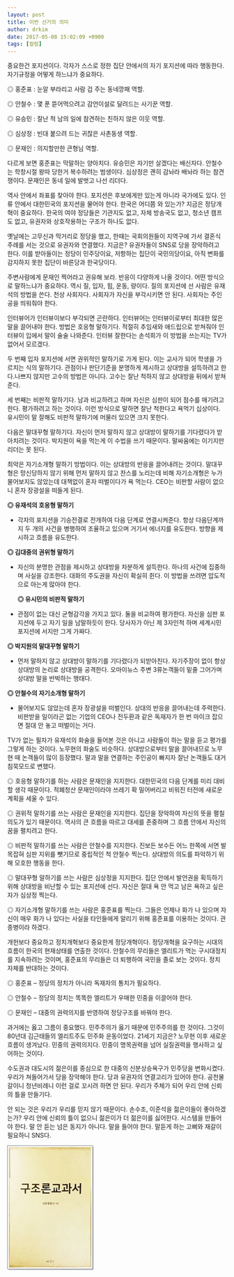 ```yaml
---
layout: post
title: 이번 선거의 의미
author: drkim
date: 2017-05-08 15:02:09 +0900
tags: [컬럼]
---
```

중요한건 포지션이다. 각자가 스스로 정한 집단 안에서의 자기 포지션에 따라 행동한다. 자기규정을 어떻게 하느냐가 중요하다. 

  


◎ 홍준표 : 눈알 부라리고 사람 겁 주는 동네깡패 역할.  
      
◎ 안철수 : 몇 푼 뜯어먹으려고 감언이설로 달려드는 사기꾼 역할.  
      
◎ 유승민 : 잘난 척 남의 일에 참견하는 친하지 않은 이웃 역할.   
      
◎ 심상정 : 빈대 붙으려 드는 귀찮은 사촌동생 역할.   
      
◎ 문재인 : 의지할만한 큰형님 역할. 

  


다르게 보면 홍준표는 막말하는 양아치다. 유승민은 자기만 살겠다는 배신자다. 안철수는 학창시절 왕따 당한거 복수하려는 범생이다. 심상정은 괜히 감놔라 배놔라 하는 참견쟁이다. 문재인은 동네 일에 발벗고 나선 리더다. 

  


역사 안에서 좌표를 찾아야 한다. 포지션은 후보에게만 있는게 아니라 국가에도 있다. 인류 안에서 대한민국의 포지션을 물어야 한다. 한국은 어디쯤 와 있는가? 지금은 정당개혁이 중요하다. 한국의 여야 정당들은 기관지도 없고, 자체 방송국도 없고, 청소년 캠프도 없고, 유권자와 상호작용하는 구조가 하나도 없다. 

  


옛날에는 고무신과 막거리로 정당을 했고, 한때는 국회의원들이 지역구에 가서 결혼식 주례를 서는 것으로 유권자와 연결했다. 지금은? 유권자들이 SNS로 당을 장악하려고 한다. 이를 받아들이는 정당이 민주당이요, 저항하는 집단이 국민의당이요, 아직 변화를 감지하지 못한 집단이 바른당과 한국당이다. 

  


주변사람에게 문재인 찍어라고 권유해 보라. 반응이 다양하게 나올 것이다. 어떤 방식으로 말하느냐가 중요하다. 역시 질, 입자, 힘, 운동, 량이다. 질의 포지션에 선 사람은 유재석의 방법을 쓴다. 천상 사회자다. 사회자가 자신을 부각시키면 안 된다. 사회자는 주인공을 띄워줘야 한다. 

  


인터뷰어가 인터뷰이보다 부각되면 곤란하다. 인터뷰어는 인터뷰이로부터 최대한 많은 말을 끌어내야 한다. 방법은 호응형 말하기다. 적절히 추임새와 애드립으로 받쳐줘야 인터뷰이 입에서 말이 술술 나와준다. 인터뷰 잘한다는 손석희가 이 방법을 쓰는지는 TV가 없어서 모르겠다.

  


두 번째 입자 포지션에 서면 권위적인 말하기로 가게 된다. 이는 교사가 되어 학생을 가르치는 식의 말하기다. 관점이나 판단기준을 분명하게 제시하고 상대방을 설득하려고 한다.나쁘지 않지만 고수의 방법은 아니다. 고수는 잘난 척하지 않고 상대방을 뒤에서 받쳐준다.

  


세 번째는 비판적 말하기다. 남과 비교하려고 하며 자신은 심판이 되어 점수를 매기려고 한다. 평가하려고 하는 것이다. 이런 방식으로 말하면 잘난 척한다고 욕먹기 십상이다. 유시민이 말 잘해도 비판적 말하기에 머물러 있으면 크지 못한다.

  


다음은 말대꾸형 말하기다. 자신이 먼저 말하지 않고 상대방이 말하기를 기다렸다가 받아치려는 것이다. 박지원이 욕을 먹는게 이 수법을 쓰기 때문이다. 말싸움에는 이기지만 리더는 못 된다.

  


최악은 자기소개형 말하기 방법이다. 이는 상대방의 반응을 끌어내려는 것이다. 말대꾸형은 망신당하지 않기 위해 먼저 말하지 않고 찬스를 노리는데 비해 자기소개형은 누가 물어보지도 않았는데 대책없이 혼자 떠벌이다가 욕 먹는다. CEO는 비판할 사람이 없으니 혼자 장광설을 떠들게 된다. 

  


**◎ 유재석의 호응형 말하기**  
      
- 각자의 포지션을 기승전결로 전개하여 다음 단계로 연결시켜준다. 항상 다음단계까지 두 개의 사건을 병행하여 조율하고 있으며 거기서 에너지를 유도한다. 방향을 제시하고 흐름을 유도한다.

  


**◎ 김대중의 권위형 말하기**  
      
- 자신의 분명한 관점을 제시하고 상대방을 차분하게 설득한다. 하나의 사건에 집중하며 사실을 강조한다. 대화의 주도권을 자신이 확실히 쥔다. 이 방법을 쓰려면 압도적으로 아는게 많아야 한다.

  


 
    **◎ 유시민의 비판적 말하기**  
      
- 관점이 없는 대신 균형감각을 가지고 있다. 둘을 비교하여 평가한다. 자신을 심판 포지션에 두고 자기 일을 남말하듯이 한다. 당사자가 아닌 제 3자인척 하며 세계시민 포지션에 서지만 그게 가짜다.

  


**◎ 박지원의 말대꾸형 말하기**  
      
- 먼저 말하지 않고 상대방이 말하기를 기다렸다가 되받아친다. 자기주장이 없이 항상 상대방의 논리로 상대방을 공격한다. 오마이뉴스 주변 3류논객들이 밑줄 그어가며 상대방 말을 반박하는 행태다. 

  


**◎ 안철수의 자기소개형 말하기**  
      
- 물어보지도 않았는데 혼자 장광설을 떠벌인다. 상대의 반응을 끌어내는데 주력한다. 비판받을 일이라곤 없는 기업의 CEO나 전두환과 같은 독재자가 한 번 마이크 잡으면 절대 안 놓고 떠벌이는 거다. 

  


TV가 없는 필자가 유재석의 화술을 들어본 것은 아니고 사람들이 하는 말을 듣고 평가를 그렇게 하는 것이다. 노무현의 화술도 비슷하다. 상대방으로부터 말을 끌어내므로 노무현 때 논객들이 많이 등장했다. 말과 말을 연결하는 주인공이 빠지자 잘난 논객들도 대거 침묵모드로 변했다. 

  


◎ 호응형 말하기를 하는 사람은 문재인을 지지한다. 대한민국의 다음 단계를 미리 대비할 생각 때문이다. 적폐청산 문재인이라야 쓰레기 확 밀어버리고 비워진 터전에 새로운 계획을 세울 수 있다.

  


◎ 권위적 말하기를 쓰는 사람은 문재인을 지지한다. 집단을 장악하여 자신의 뜻을 펼칠 의도가 있기 때문이다. 역사의 큰 흐름을 따르고 대세를 존중하며 그 흐름 안에서 자신의 꿈을 펼치려고 한다. 

  


◎ 비판적 말하기를 쓰는 사람은 안철수를 지지한다. 진보든 보수든 어느 한쪽에 서면 발목잡혀 심판 지위를 뺏기므로 중립적인 척 안철수 찍는다. 상대방의 의도를 파악하기 위해 모호한 행동을 한다. 

  


◎ 말대꾸형 말하기를 쓰는 사람은 심상정을 지지한다. 집단 안에서 발언권을 획득하기 위해 상대방을 비난할 수 있는 포지션에 선다. 자신은 절대 욕 안 먹고 남은 욕하고 싶은 자가 심상정 찍는다. 

  


◎ 자기소개형 말하기를 쓰는 사람은 홍준표를 찍는다. 그들은 언제나 화가 나 있으며 자신이 매우 화가 나 있다는 사실을 타인들에게 알리기 위해 홍준표를 이용하는 것이다. 관종병이라 하겠다.

  


개헌보다 중요하고 정치개혁보다 중요한게 정당개혁이다. 정당개혁을 요구하는 시대의 흐름이 한국의 현재상태를 연출한 것이다. 안철수의 무리들은 엘리트가 먹는 구시대정치를 지속하려는 것이며, 홍준표의 무리들은 더 퇴행하여 국민을 졸로 보는 것이다. 정치 자체를 반대하는 것이다. 

  


◎ 홍준표 – 정당의 정치가 아니라 독재자의 통치가 필요하다.   
      
◎ 안철수 – 정당의 정치는 똑똑한 엘리트가 우매한 민중을 이끌어야 한다.   
      
◎ 문재인 – 대중의 권력의지를 반영하여 정당구조를 바꿔야 한다. 

  


과거에는 옳고 그름이 중요했다. 민주주의가 옳기 때문에 민주주의를 한 것이다. 그것이 80년대 김근태들의 엘리트주도 민주화 운동이었다. 21세기 지금은? 노무현 이후 새로운 흐름이 생겨났다. 민중의 권력의지다. 민중이 명목권력을 넘어 실질권력을 행사하고 싶어하는 것이다. 

  


수도권과 대도시의 젊은이를 중심으로 한 대중의 신분상승욕구가 민주당을 변화시켰다. 우리가 쳐들어가서 당을 장악해야 한다. 당과 유권자의 연결고리가 있어야 한다. 공천물갈이니 청년비례니 이런 걸로 꼬시려 하면 안 된다. 우리가 주체가 되어 우리 안에 신뢰의 틀을 만들기다. 

  


안 되는 것은 우리가 우리를 믿지 않기 때문이다. 손수조, 이준석을 젊은이들이 좋아하겠는가? 우리 안에 신뢰의 틀이 없으니 젊은이가 더 젊은이를 싫어한다. 시스템을 만들어야 한다. 말 안 듣는 넘은 동지가 아니다. 말을 들어야 한다. 말듣게 하는 고삐와 재갈이 필요하니 SNS다.

  


  



![](/files/attach/images/199/328/842/20170108_234810.jpg)